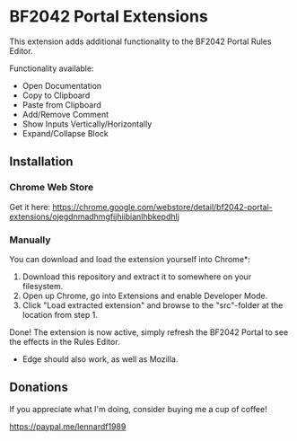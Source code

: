 # BF2042 Portal Extensions
This extension adds additional functionality to the BF2042 Portal Rules Editor.

Functionality available:
- Open Documentation
- Copy to Clipboard
- Paste from Clipboard
- Add/Remove Comment
- Show Inputs Vertically/Horizontally
- Expand/Collapse Block

## Installation

### Chrome Web Store
Get it here: https://chrome.google.com/webstore/detail/bf2042-portal-extensions/ojegdnmadhmgfijhiibianlhbkepdhlj

### Manually
You can download and load the extension yourself into Chrome*:

1. Download this repository and extract it to somewhere on your filesystem.
2. Open up Chrome, go into Extensions and enable Developer Mode.
3. Click "Load extracted extension" and browse to the "src"-folder at the location from step 1.

Done! The extension is now active, simply refresh the BF2042 Portal to see the effects in the Rules Editor.

* Edge should also work, as well as Mozilla.

## Donations
If you appreciate what I'm doing, consider buying me a cup of coffee!

https://paypal.me/lennardf1989
